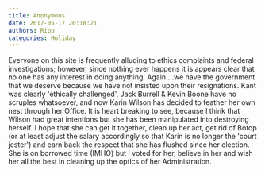 ```yaml
---
title: Anonymous
date: 2017-05-17 20:18:21
authors: Ripp
categories: Holiday
---
```


 Everyone on this site is frequently alluding to ethics complaints and federal investigations; however, since nothing ever happens it is appears clear that no one has any interest in doing anything.  Again....we have the government that we deserve because we have not insisted upon their resignations.  Kant was clearly 'ethically challenged', Jack Burrell &amp; Kevin Boone have no scruples whatsoever, and now Karin Wilson has decided to feather her own nest through her Office.   It is heart breaking to see, because I think that Wilson had great intentions but she has been manipulated into destroying herself.  I hope that she can get it together, clean up her act, get rid of Botop (or at least adjust the salary accordingly so that Karin is no longer the 'court jester') and earn back the respect that she has flushed since her election.
She is on borrowed time (IMHO) but I voted for her, believe in her and wish her all the best in cleaning up the optics of her Administration.